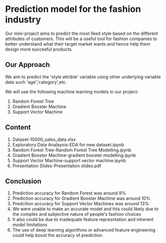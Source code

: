 
# Prediction model for the fashion industry

Our mini-project aims to predict the most liked style based on the different attributes of customers. This will be a useful tool for fashion companies to better understand what their target market wants and hence help them design more succesful products.





## Our Approach
We aim to predict the 'style attribte' variable using other underlying variable data such 'age','category',etc.

We will use the following machine learning models in our project:
1. Random Forest Tree
2. Gradient Booster Machine
3. Support Vector Machine

## Content
1. Dataset-10000_sales_data.xlsx
2. Exploratory Data Analaysis-EDA for new dataset.ipynb
3. Random Forest Tree-Random Forest Tree Modelling.ipynb
4. Gradient Booster Machine-gradient booster modelling.ipynb
5. Support Vector Machine-support vector machine.ipynb
6. Presentation Slides-Presentation slides.pdf


## Conclusion
1. Prediction accuracy for Random Forest was around 9%
2. Prediction accuracy for Gradient Booster Machine was around 10%
3. Predcition accuracy for Support Vector Machines was around 13%
4. We were unable to make an accurate model and this could likely due to the complex and subjective nature of people's fashion choices
5. It also could be due to inadequate feature represntation and inherent model limitations
6. The use of deep learning algorithms or advanced feature engineering could help boost the accuracy of prediction.